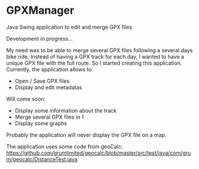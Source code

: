 # GPXManager
Java Swing application to edit and merge GPX files

Development in progress...

My need was to be able to merge several GPX files following a several days bike ride. Instead of having a GPX track for each day, I wanted to have a unique GPX file with the full route.
So I started creating this application.
Currently, the application allows to:
- Open / Save GPX files
- Display and edit metadatas

Will come soon:
- Display some information about the track
- Merge several GPX files in 1
- Display some graphs

Probably the application will never display the GPX file on a map.

The application uses some code from geoCalc:
https://github.com/grumlimited/geocalc/blob/master/src/test/java/com/grum/geocalc/DistanceTest.java
